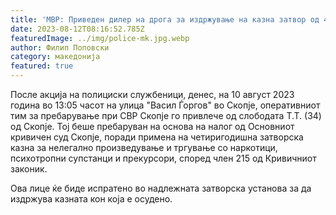 ```yaml
---
title: 'МВР: Приведен дилер на дрога за издржување на казна затвор од 4 години - 10 АВГУСТ 2023'
date: 2023-08-12T08:16:52.785Z
featuredImage: ../img/police-mk.jpg.webp
author: Филип Поповски
category: македонија
featured: true
---
```

После акција на полициски службеници, денес, на 10 август 2023 година во 13:05 часот на улица "Васил Ѓоргов" во Скопје, оперативниот тим за пребарување при СВР Скопје го привлече од слободата Т.Т. (34) од Скопје. Тој беше пребаруван на основа на налог од Основниот кривичен суд Скопје, поради примена на четиригодишна затворска казна за нелегално произведување и тргување со наркотици, психотропни супстанци и прекурсори, според член 215 од Кривичниот законик.

Ова лице ќе биде испратено во надлежната затворска установа за да издржува казната кон која е осудено.
